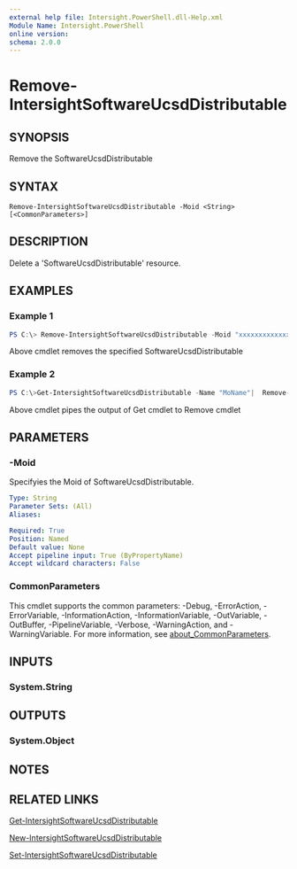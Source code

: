 ```yaml
---
external help file: Intersight.PowerShell.dll-Help.xml
Module Name: Intersight.PowerShell
online version:
schema: 2.0.0
---
```


# Remove-IntersightSoftwareUcsdDistributable

## SYNOPSIS
Remove the SoftwareUcsdDistributable

## SYNTAX

```
Remove-IntersightSoftwareUcsdDistributable -Moid <String> [<CommonParameters>]
```

## DESCRIPTION
Delete a &apos;SoftwareUcsdDistributable&apos; resource.

## EXAMPLES

### Example 1
```powershell
PS C:\> Remove-IntersightSoftwareUcsdDistributable -Moid "xxxxxxxxxxxxxxxxxxxxxxxxxxx"
```
Above cmdlet removes the specified SoftwareUcsdDistributable 

### Example 2
```powershell
PS C:\>Get-IntersightSoftwareUcsdDistributable -Name "MoName"|  Remove-IntersightSoftwareUcsdDistributable
```
Above cmdlet pipes the output of Get cmdlet to Remove cmdlet

## PARAMETERS

### -Moid
Specifyies the Moid of SoftwareUcsdDistributable.

```yaml
Type: String
Parameter Sets: (All)
Aliases:

Required: True
Position: Named
Default value: None
Accept pipeline input: True (ByPropertyName)
Accept wildcard characters: False
```

### CommonParameters
This cmdlet supports the common parameters: -Debug, -ErrorAction, -ErrorVariable, -InformationAction, -InformationVariable, -OutVariable, -OutBuffer, -PipelineVariable, -Verbose, -WarningAction, and -WarningVariable. For more information, see [about_CommonParameters](http://go.microsoft.com/fwlink/?LinkID=113216).

## INPUTS

### System.String

## OUTPUTS

### System.Object
## NOTES

## RELATED LINKS

[Get-IntersightSoftwareUcsdDistributable](./Get-IntersightSoftwareUcsdDistributable.md)

[New-IntersightSoftwareUcsdDistributable](./New-IntersightSoftwareUcsdDistributable.md)

[Set-IntersightSoftwareUcsdDistributable](./Set-IntersightSoftwareUcsdDistributable.md)

